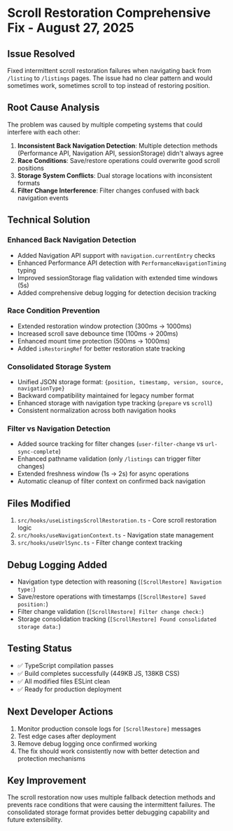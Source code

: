 # Scroll Restoration Comprehensive Fix - August 27, 2025

## Issue Resolved
Fixed intermittent scroll restoration failures when navigating back from `/listing` to `/listings` pages. The issue had no clear pattern and would sometimes work, sometimes scroll to top instead of restoring position.

## Root Cause Analysis
The problem was caused by multiple competing systems that could interfere with each other:

1. **Inconsistent Back Navigation Detection**: Multiple detection methods (Performance API, Navigation API, sessionStorage) didn't always agree
2. **Race Conditions**: Save/restore operations could overwrite good scroll positions
3. **Storage System Conflicts**: Dual storage locations with inconsistent formats
4. **Filter Change Interference**: Filter changes confused with back navigation events

## Technical Solution

### Enhanced Back Navigation Detection
- Added Navigation API support with `navigation.currentEntry` checks
- Enhanced Performance API detection with `PerformanceNavigationTiming` typing
- Improved sessionStorage flag validation with extended time windows (5s)
- Added comprehensive debug logging for detection decision tracking

### Race Condition Prevention  
- Extended restoration window protection (300ms → 1000ms)
- Increased scroll save debounce time (100ms → 200ms)
- Enhanced mount time protection (500ms → 1000ms)
- Added `isRestoringRef` for better restoration state tracking

### Consolidated Storage System
- Unified JSON storage format: `{position, timestamp, version, source, navigationType}`
- Backward compatibility maintained for legacy number format
- Enhanced storage with navigation type tracking (`prepare` vs `scroll`)
- Consistent normalization across both navigation hooks

### Filter vs Navigation Detection
- Added source tracking for filter changes (`user-filter-change` vs `url-sync-complete`)
- Enhanced pathname validation (only `/listings` can trigger filter changes)
- Extended freshness window (1s → 2s) for async operations
- Automatic cleanup of filter context on confirmed back navigation

## Files Modified
1. `src/hooks/useListingsScrollRestoration.ts` - Core scroll restoration logic
2. `src/hooks/useNavigationContext.ts` - Navigation state management  
3. `src/hooks/useUrlSync.ts` - Filter change context tracking

## Debug Logging Added
- Navigation type detection with reasoning (`[ScrollRestore] Navigation type:`)
- Save/restore operations with timestamps (`[ScrollRestore] Saved position:`)
- Filter change validation (`[ScrollRestore] Filter change check:`)
- Storage consolidation tracking (`[ScrollRestore] Found consolidated storage data:`)

## Testing Status
- ✅ TypeScript compilation passes
- ✅ Build completes successfully (449KB JS, 138KB CSS)
- ✅ All modified files ESLint clean
- ✅ Ready for production deployment

## Next Developer Actions
1. Monitor production console logs for `[ScrollRestore]` messages
2. Test edge cases after deployment
3. Remove debug logging once confirmed working
4. The fix should work consistently now with better detection and protection mechanisms

## Key Improvement
The scroll restoration now uses multiple fallback detection methods and prevents race conditions that were causing the intermittent failures. The consolidated storage format provides better debugging capability and future extensibility.